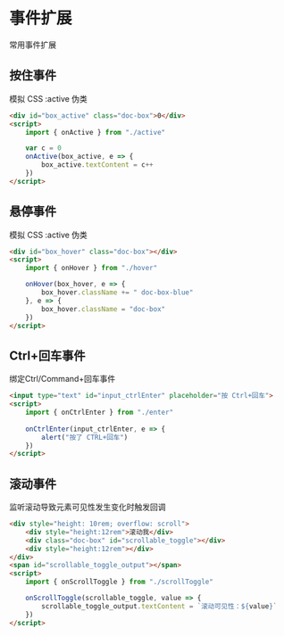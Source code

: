 # 事件扩展
常用事件扩展

## 按住事件
模拟 CSS :active 伪类

```html demo .doc
<div id="box_active" class="doc-box">0</div>
<script>
    import { onActive } from "./active"

    var c = 0
    onActive(box_active, e => {
        box_active.textContent = c++
    })
</script>
```

## 悬停事件
模拟 CSS :active 伪类

```html demo .doc
<div id="box_hover" class="doc-box"></div>
<script>
    import { onHover } from "./hover"

    onHover(box_hover, e => {
        box_hover.className += " doc-box-blue"
    }, e => {
        box_hover.className = "doc-box"
    })
</script>
```

## Ctrl+回车事件
绑定Ctrl/Command+回车事件

```html demo .doc
<input type="text" id="input_ctrlEnter" placeholder="按 Ctrl+回车">
<script>
    import { onCtrlEnter } from "./enter"
    
    onCtrlEnter(input_ctrlEnter, e => {
        alert("按了 CTRL+回车")
    })
</script>
```


## 滚动事件
监听滚动导致元素可见性发生变化时触发回调

```html demo
<div style="height: 10rem; overflow: scroll">
	<div style="height:12rem">滚动我</div>
	<div class="doc-box" id="scrollable_toggle"></div>
	<div style="height:12rem"></div>
</div>
<span id="scrollable_toggle_output"></span>
<script>
	import { onScrollToggle } from "./scrollToggle"

	onScrollToggle(scrollable_toggle, value => {
		scrollable_toggle_output.textContent = `滚动可见性：${value}`
	})
</script>
```